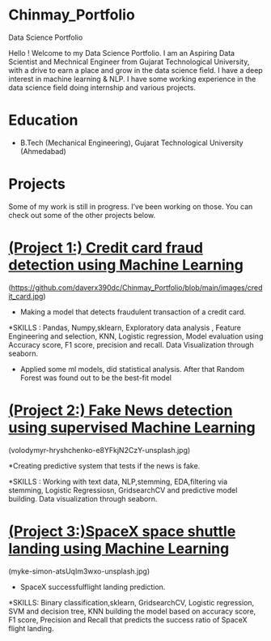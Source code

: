 # Chinmay_Portfolio
Data Science Portfolio

Hello ! Welcome to my Data Science Portfolio. I am an Aspiring Data Scientist and Mechnical Engineer from Gujarat Technological University, with a drive to earn a place and grow in the data science field. I have a deep interest in machine learning & NLP. I have some working experience in the data science field doing internship and various projects. 


# Education
* B.Tech (Mechanical Engineering), Gujarat Technological University (Ahmedabad)

# Projects

Some of my work is still in progress. I’ve been working on those. You can check out some of the other projects below.

# [(Project 1:) Credit card fraud detection using Machine Learning](https://github.com/daverx390dc/Credit-card-fraud-detection)
(https://github.com/daverx390dc/Chinmay_Portfolio/blob/main/images/credit_card.jpg)
  

* Making a model that detects fraudulent transaction of a credit card. 

*SKILLS : Pandas, Numpy,sklearn, Exploratory data analysis , Feature Engineering and selection, KNN, Logistic regression, Model evaluation using Accuracy
score, F1 score, precision and recall. Data Visualization through seaborn.

* Applied some ml models, did statistical analysis. After that Random Forest was found out to be the best-fit model


# [(Project 2:) Fake News detection using supervised Machine Learning](https://github.com/daverx390dc/Fake-news-detection)
(volodymyr-hryshchenko-e8YFkjN2CzY-unsplash.jpg)


*Creating predictive system that tests if the news is fake. 

*SKILLS : Working with text data, NLP,stemming, EDA,filtering via stemming, Logistic Regressiosn, GridsearchCV and predictive model building. Data visualization through seaborn.


# [(Project 3:)SpaceX space shuttle landing using Machine Learning](https://github.com/daverx390dc/SpaceX-flight-prediction)
(myke-simon-atsUqIm3wxo-unsplash.jpg)

* SpaceX successfulflight landing prediction. 

*SKILLS: Binary classification,sklearn, GridsearchCV, Logistic regression, SVM and decision tree, KNN building the model based on accuracy score, F1 score, Precision and Recall that predicts the success ratio of SpaceX flight landing.


